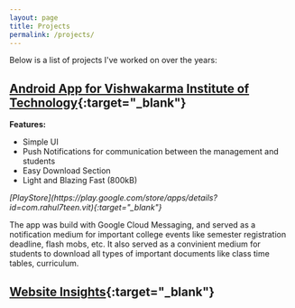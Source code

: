 ```yaml
---
layout: page
title: Projects
permalink: /projects/
---
```


Below is a list of projects I've worked on over the years:

## [Android App for Vishwakarma Institute of Technology](https://github.com/rahul-pande/vit){:target="_blank"}

**Features:**
* Simple UI
* Push Notifications for communication between the management and students
* Easy Download Section
* Light and Blazing Fast (800kB)

<i class="fa fa-android" aria-hidden="true">
    [PlayStore](https://play.google.com/store/apps/details?id=com.rahul7teen.vit){:target="_blank"}
</i>

The app was build with Google Cloud Messaging, and served as a notification medium for important college events like semester registration deadline, flash mobs, etc. It also served as a convinient medium for students to download all types of important documents like class time tables, curriculum.

## [Website Insights](https://github.com/rahul-pande/website_insights){:target="_blank"}
